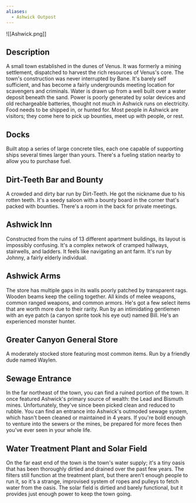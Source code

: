 ```yaml
---
aliases:
  - Ashwick Outpost
---
```

![[Ashwick.png]]

## Description
A small town established in the dunes of Venus. It was formerly a mining settlement, dispatched to harvest the rich resources of Venus's core. The town's construction was never interrupted by Bane. It's barely self sufficient, and has become a fairly undergrounds meeting location for scavengers and criminals. Water is drawn up from a well built over a water deposit beneath the sand. Power is poorly generated by solar devices and old rechargeable batteries, thought not much in Ashwick runs on electricity. Food needs to be shipped in, or hunted for. Most people in Ashwick are visitors; they come here to pick up bounties, meet up with people, or rest. 

## Docks
Built atop a series of large concrete tiles, each one capable of supporting ships several times larger than yours. There's a fueling station nearby to allow you to purchase fuel. 
## Dirt-Teeth Bar and Bounty
A crowded and dirty bar run by Dirt-Teeth. He got the nickname due to his rotten teeth. It's a seedy saloon with a bounty board in the corner that's packed with bounties. There's a room in the back for private meetings.
## Ashwick Inn
Constructed from the ruins of 13 different apartment buildings, its layout is impossibly confusing. It's a complex network of cramped hallways, stairwells, and ladders. It feels like navigating an ant farm. It's run by Johnny, a fairly elderly individual.

## Ashwick Arms
The store has multiple gaps in its walls poorly patched by transparent rags. Wooden beams keep the ceiling together. All kinds of melee weapons, common ranged weapons, and common armors. He's got a few select items that are worth more due to their rarity. Run by an intimidating gentlemen with an eye patch (a canyon sprite took his eye out) named Bill. He's an experienced monster hunter. 
## Greater Canyon General Store
A moderately stocked store featuring most common items. Run by a friendly dude named Waylen.
## Sewage Entrance
In the far northeast of the town, you can find a ruined portion of the town. It once featured Ashwick's primary source of wealth: the Lead and Bismuth mines. Unfortunately, they've since been picked clean and reduced to rubble. You can find an entrance into Ashwick's outmoded sewage system, which hasn't been cleaned or maintained in 4 years. If you're bold enough to venture into the sewers or the mines, be prepared for more feces then you've ever seen in your whole life.
## Water Treatment Plant and Solar Field
On the far east end of the town is the town's water supply; it's a tiny oasis that has been thoroughly dirtied and drained over the past few years. The filters still function at the treatment plant, but there aren't enough people to run it, so it's a strange, improvised system of ropes and pulleys to fetch water from the oasis. The solar field is dirtied and barely functional, but it provides just enough power to keep the town going.